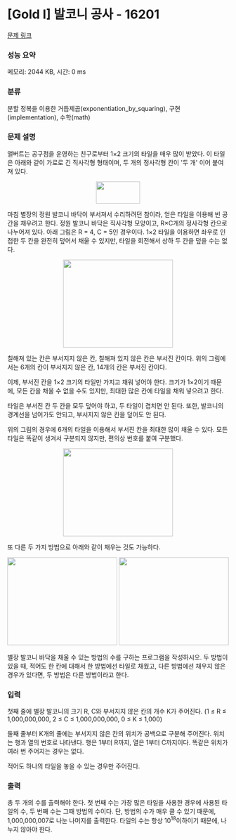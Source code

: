 # [Gold I] 발코니 공사 - 16201 

[문제 링크](https://www.acmicpc.net/problem/16201) 

### 성능 요약

메모리: 2044 KB, 시간: 0 ms

### 분류

분할 정복을 이용한 거듭제곱(exponentiation_by_squaring), 구현(implementation), 수학(math)

### 문제 설명

<p>앨버트는 공구점을 운영하는 친구로부터 1×2 크기의 타일을 매우 많이 받았다. 이 타일은 아래와 같이 가로로 긴 직사각형 형태이며, 두 개의 정사각형 칸이 '두 개' 이어 붙여져 있다.</p>

<p style="text-align: center;"><img alt="" src="" style="width: 100px; height: 50px;"></p>

<p>마침 별장의 정원 발코니 바닥이 부서져서 수리하려던 참이라, 얻은 타일을 이용해 빈 공간을 채우려고 한다. 정원 발코니 바닥은 직사각형 모양이고, R×C개의 정사각형 칸으로 나누어져 있다. 아래 그림은 R = 4, C = 5인 경우이다. 1×2 타일을 이용하면 좌우로 인접한 두 칸을 완전히 덮어서 채울 수 있지만, 타일을 회전해서 상하 두 칸을 덮을 수는 없다.</p>

<p style="text-align: center;"><img alt="" src="" style="width: 250px; height: 200px;"></p>

<p>칠해져 있는 칸은 부서지지 않은 칸, 칠해져 있지 않은 칸은 부서진 칸이다. 위의 그림에서는 6개의 칸이 부서지지 않은 칸, 14개의 칸은 부서진 칸이다.</p>

<p>이제, 부서진 칸을 1×2 크기의 타일만 가지고 채워 넣어야 한다. 크기가 1×2이기 때문에, 모든 칸을 채울 수 없을 수도 있지만, 최대한 많은 칸에 타일을 채워 넣으려고 한다. </p>

<p>타일은 부서진 칸 두 칸을 모두 덮어야 하고, 두 타일이 겹치면 안 된다. 또한, 발코니의 경계선을 넘어가도 안되고, 부서지지 않은 칸을 덮어도 안 된다.</p>

<p>위의 그림의 경우에 6개의 타일을 이용해서 부서진 칸을 최대한 많이 채울 수 있다. 모든 타일은 똑같이 생겨서 구분되지 않지만, 편의상 번호를 붙여 구분했다.</p>

<p style="text-align: center;"><img alt="" src="" style="width: 250px; height: 200px;"></p>

<p>또 다른 두 가지 방법으로 아래와 같이 채우는 것도 가능하다.</p>

<p style="text-align: center;"><img alt="" src="" style="width: 250px; height: 200px;">  <img alt="" src="" style="width: 250px; height: 200px;"></p>

<p>별장 발코니 바닥을 채울 수 있는 방법의 수를 구하는 프로그램을 작성하시오. 두 방법이 있을 때, 적어도 한 칸에 대해서 한 방법에선 타일로 채웠고, 다른 방법에선 채우지 않은 경우가 있다면, 두 방법은 다른 방법이라고 한다.</p>

### 입력 

 <p>첫째 줄에 별장 발코니의 크기 R, C와 부서지지 않은 칸의 개수 K가 주어진다. (1 ≤ R ≤ 1,000,000,000, 2 ≤ C ≤ 1,000,000,000, 0 ≤ K ≤ 1,000)</p>

<p>둘째 줄부터 K개의 줄에는 부서지지 않은 칸의 위치가 공백으로 구분해 주어진다. 위치는 행과 열의 번호로 나타낸다. 행은 1부터 R까지, 열은 1부터 C까지이다. 똑같은 위치가 여러 번 주어지는 경우는 없다.</p>

<p>적어도 하나의 타일을 놓을 수 있는 경우만 주어진다.</p>

### 출력 

 <p>총 두 개의 수를 출력해야 한다. 첫 번째 수는 가장 많은 타일을 사용한 경우에 사용된 타일의 수, 두 번째 수는 그때 방법의 수이다. 단, 방법의 수가 매우 클 수 있기 때문에, 1,000,000,007로 나눈 나머지를 출력한다. 타일의 수는 항상 10<sup>18</sup>이하이기 때문에, 나누지 않아야 한다.</p>

